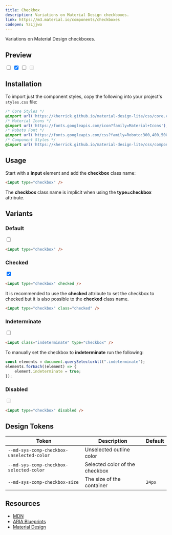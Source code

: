 ```yaml
---
title: Checkbox
description: Variations on Material Design checkboxes.
link: https://m3.material.io/components/checkboxes
codepen: YzLjjwo
---
```


Variations on Material Design checkboxes.

## Preview

<div class="preview">
    <input type="checkbox" />
    <input type="checkbox" checked />
    <input class="indeterminate" type="checkbox" />
    <input type="checkbox" disabled />
</div>

## Installation

To import just the component styles, copy the following into your project's `styles.css` file:

```css
/* Core Styles */
@import url('https://kherrick.github.io/material-design-lite/css/core.css');
/* Material Icons */
@import url('https://fonts.googleapis.com/icon?family=Material+Icons');
/* Roboto Font */
@import url('https://fonts.googleapis.com/css?family=Roboto:300,400,500,700&amp;display=swap');
/* Component Styles */
@import url('https://kherrick.github.io/material-design-lite/css/components/checkbox/style.css');
```

## Usage

Start with a **input** element and add the **checkbox** class name:

```html
<input type="checkbox" />
```

The **checkbox** class name is implicit when using the **type=checkbox** attribute.

## Variants

### Default

<div class="preview">
    <input type="checkbox" />
</div>

```html
<input type="checkbox" />
```

### Checked

<div class="preview">
    <input type="checkbox" checked />
</div>

```html
<input type="checkbox" checked />
```

It is recommended to use the **checked** attribute to set the checkbox to checked but it is also possible to the **checked** class name.

```html
<input type="checkbox" class="checked" />
```

### Indeterminate

<div class="preview">
    <input class="indeterminate" type="checkbox" />
</div>

```html
<input class="indeterminate" type="checkbox" />
```

To manually set the checkbox to **indeterminate** run the following:

```js
const elements = document.querySelectorAll(".indeterminate");
elements.forEach((element) => {
    element.indeterminate = true;
});
```

### Disabled

<div class="preview">
    <input type="checkbox" disabled />
</div>

```html
<input type="checkbox" disabled />
```

## Design Tokens

| Token                       | Description                        | Default                                                                                         |
|-----------------------------|------------------------------------|-------------------------------------------------------------------------------------------------|
| `--md-sys-comp-checkbox-unselected-color`    | Unselected outline color   | <div class="tooltip token-box color-outline" data-tooltip="--md-sys-color-outline"></div>       |
| `--md-sys-comp-checkbox-selected-color` | Selected color of the checkbox | <div class="tooltip token-box color-primary" data-tooltip="--md-sys-color-primary"></div> |
| `--md-sys-comp-checkbox-size`  | The size of the container         | `24px`                                                                                         |

## Resources

- [MDN](https://developer.mozilla.org/en-US/docs/Web/HTML/Element/input/checkbox)
- [ARIA Blueprints](https://static.corp.google.com/ariablueprints/checkbox/checkbox-dual.html)
- [Material Design](https://m3.material.io/components/checkboxes)

<script>
  const elements = document.querySelectorAll(".indeterminate");
  elements.forEach((element) => {
    element.indeterminate = true;
  });
</script>